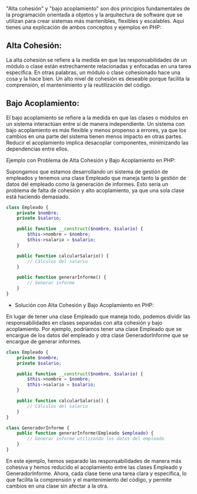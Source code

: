 "Alta cohesión" y "bajo acoplamiento" son dos principios fundamentales de la programación orientada a objetos y la arquitectura de software que se utilizan para crear sistemas más mantenibles, flexibles y escalables. Aquí tienes una explicación de ambos conceptos y ejemplos en PHP:

## Alta Cohesión:
La alta cohesión se refiere a la medida en que las responsabilidades de un módulo o clase están estrechamente relacionadas y enfocadas en una tarea específica. En otras palabras, un módulo o clase cohesionado hace una cosa y la hace bien. Un alto nivel de cohesión es deseable porque facilita la comprensión, el mantenimiento y la reutilización del código.

## Bajo Acoplamiento:
El bajo acoplamiento se refiere a la medida en que las clases o módulos en un sistema interactúan entre sí de manera independiente. Un sistema con bajo acoplamiento es más flexible y menos propenso a errores, ya que los cambios en una parte del sistema tienen menos impacto en otras partes. Reducir el acoplamiento implica desacoplar componentes, minimizando las dependencias entre ellos.

Ejemplo con Problema de Alta Cohesión y Bajo Acoplamiento en PHP:

Supongamos que estamos desarrollando un sistema de gestión de empleados y tenemos una clase Empleado que maneja tanto la gestión de datos del empleado como la generación de informes. Esto sería un problema de falta de cohesión y alto acoplamiento, ya que una sola clase está haciendo demasiado.

``` php
class Empleado {
    private $nombre;
    private $salario;

    public function __construct($nombre, $salario) {
        $this->nombre = $nombre;
        $this->salario = $salario;
    }

    public function calcularSalario() {
        // Cálculos del salario
    }

    public function generarInforme() {
        // Generar informe
    }
}
```
+ Solución con Alta Cohesión y Bajo Acoplamiento en PHP:

En lugar de tener una clase Empleado que maneja todo, podemos dividir las responsabilidades en clases separadas con alta cohesión y bajo acoplamiento. Por ejemplo, podríamos tener una clase Empleado que se encargue de los datos del empleado y otra clase GeneradorInforme que se encargue de generar informes.

``` php
class Empleado {
    private $nombre;
    private $salario;

    public function __construct($nombre, $salario) {
        $this->nombre = $nombre;
        $this->salario = $salario;
    }

    public function calcularSalario() {
        // Cálculos del salario
    }
}

class GeneradorInforme {
    public function generarInforme(Empleado $empleado) {
        // Generar informe utilizando los datos del empleado
    }
}
```
En este ejemplo, hemos separado las responsabilidades de manera más cohesiva y hemos reducido el acoplamiento entre las clases Empleado y GeneradorInforme. Ahora, cada clase tiene una tarea clara y específica, lo que facilita la comprensión y el mantenimiento del código, y permite cambios en una clase sin afectar a la otra.